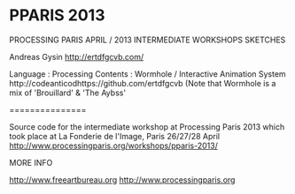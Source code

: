 PPARIS 2013
===============
PROCESSING PARIS APRIL / 2013
INTERMEDIATE WORKSHOPS SKETCHES

Andreas Gysin
http://ertdfgcvb.com/

Language : Processing 
Contents : Wormhole / Interactive Animation System
http://codeanticodhttps://github.com/ertdfgcvb
(Note that Wormhole is a mix of 'Brouillard' & 'The Aybss'


===============

Source code for the intermediate workshop at Processing Paris 2013
which took place at La Fonderie de l'Image, Paris 26/27/28 April
http://www.processingparis.org/workshops/pparis-2013/

MORE INFO

http://www.freeartbureau.org
http://www.processingparis.org



